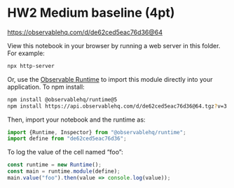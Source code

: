 # HW2 Medium baseline (4pt)

https://observablehq.com/d/de62ced5eac76d36@64

View this notebook in your browser by running a web server in this folder. For
example:

~~~sh
npx http-server
~~~

Or, use the [Observable Runtime](https://github.com/observablehq/runtime) to
import this module directly into your application. To npm install:

~~~sh
npm install @observablehq/runtime@5
npm install https://api.observablehq.com/d/de62ced5eac76d36@64.tgz?v=3
~~~

Then, import your notebook and the runtime as:

~~~js
import {Runtime, Inspector} from "@observablehq/runtime";
import define from "de62ced5eac76d36";
~~~

To log the value of the cell named “foo”:

~~~js
const runtime = new Runtime();
const main = runtime.module(define);
main.value("foo").then(value => console.log(value));
~~~

